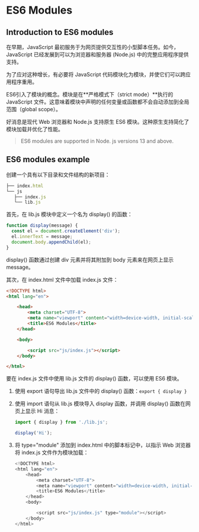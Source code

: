 # ES6 Modules

## Introduction to ES6 modules

在早期，JavaScript 最初服务于为网页提供交互性的小型脚本任务。如今，JavaScript 已经发展到可以为浏览器和服务器 (Node.js) 中的完整应用程序提供支持。

为了应对这种增长，有必要将 JavaScript 代码模块化为模块，并使它们可以跨应用程序重用。

ES6引入了模块的概念。模块是在**严格模式下（strict mode）**执行的 JavaScript 文件。这意味着模块中声明的任何变量或函数都不会自动添加到全局范围（global scope）。

好消息是现代 Web 浏览器和 Node.js 支持原生 ES6 模块。这种原生支持简化了模块加载并优化了性能。

> ES6 modules are supported in Node. js versions 13 and above.

## ES6 modules example

创建一个具有以下目录和文件结构的新项目：

```js
├── index.html
└── js
   ├── index.js
   └── lib.js
```

首先，在 lib.js 模块中定义一个名为 display() 的函数：

```js
function display(message) {
  const el = document.createElement('div');
  el.innerText = message;
  document.body.appendChild(el);
}
```

display() 函数通过创建 div 元素并将其附加到 body 元素来在网页上显示 message。

其次，在 index.html 文件中加载 index.js 文件：

```html
<!DOCTYPE html>
<html lang="en">

    <head>
        <meta charset="UTF-8">
        <meta name="viewport" content="width=device-width, initial-scale=1.0">
        <title>ES6 Modules</title>
    </head>

    <body>

        <script src="js/index.js"></script>
    </body>

</html>
```

要在 index.js 文件中使用 lib.js 文件的 display() 函数，可以使用 ES6 模块。

1. 使用 export 语句导出 lib.js 文件中的 display() 函数：`export { display }`

2. 使用 import 语句从 lib.js 模块导入 display 函数，并调用 display() 函数在网页上显示 Hi 消息：

   ```js
   import { display } from './lib.js';
   
   display('Hi');
   ```

3. 将 type="module" 添加到 index.html 中的脚本标记中，以指示 Web 浏览器将 index.js 文件作为模块加载：

   ```js
   <!DOCTYPE html>
   <html lang="en">
       <head>
           <meta charset="UTF-8">
           <meta name="viewport" content="width=device-width, initial-scale=1.0">
           <title>ES6 Modules</title>
       </head>
       <body>
   
           <script src="js/index.js" type="module"></script>
       </body>
   </html>
   ```
